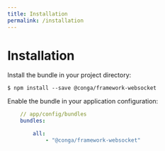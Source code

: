 ```yaml
---
title: Installation
permalink: /installation
---
```


# Installation

Install the bundle in your project directory:

```shell
$ npm install --save @conga/framework-websocket
```

Enable the bundle in your application configuration:

```yaml
    // app/config/bundles
    bundles:

        all:
            - "@conga/framework-websocket"
```
